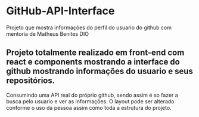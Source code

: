 # GitHub-API-Interface
Projeto que mostra informações do perfil do usuario do github com mentoria de Matheus Benites DIO

## Projeto totalmente realizado em front-end com react e components mostrando a interface do github mostrando informações do usuario e seus repositórios.
Consumindo uma API real do próprio github, sendo assim é so fazer a busca pelo usuario e ver as informações.
O layout pode ser alterado conforme o uso da pessoa assim como toda a estrutura do projeto.
